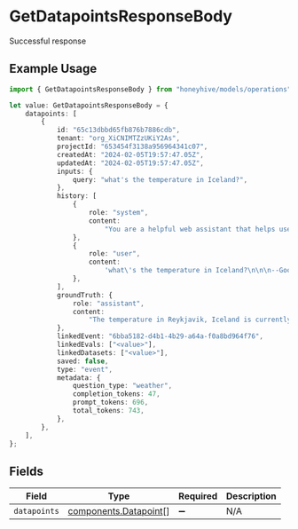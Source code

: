 # GetDatapointsResponseBody

Successful response

## Example Usage

```typescript
import { GetDatapointsResponseBody } from "honeyhive/models/operations";

let value: GetDatapointsResponseBody = {
    datapoints: [
        {
            id: "65c13dbbd65fb876b7886cdb",
            tenant: "org_XiCNIMTZzUKiY2As",
            projectId: "653454f3138a956964341c07",
            createdAt: "2024-02-05T19:57:47.05Z",
            updatedAt: "2024-02-05T19:57:47.05Z",
            inputs: {
                query: "what's the temperature in Iceland?",
            },
            history: [
                {
                    role: "system",
                    content:
                        "You are a helpful web assistant that helps users answer questions about the world based on the information provided to you by Google's search API. Answer the questions as truthfully as you can. In case you are unsure about the correct answer, please respond with \"I apologize but I'm not sure.\"",
                },
                {
                    role: "user",
                    content:
                        'what\'s the temperature in Iceland?\n\n\n--Google search API results below:---\n\n"snippet":"2 Week Extended Forecast in Reykjavik, Iceland ; Feb 4, 29 / 20 °F · Snow showers early. Broken clouds. ; Feb 5, 27 / 16 °F · Light snow. Decreasing cloudiness.","snippet_highlighted_words":["Feb 4, 29 / 20 °F"]',
                },
            ],
            groundTruth: {
                role: "assistant",
                content:
                    "The temperature in Reykjavik, Iceland is currently around 5F or -15C. Please note that weather conditions can change rapidly, so it's best to check a reliable source for the most up-to-date information.",
            },
            linkedEvent: "6bba5182-d4b1-4b29-a64a-f0a8bd964f76",
            linkedEvals: ["<value>"],
            linkedDatasets: ["<value>"],
            saved: false,
            type: "event",
            metadata: {
                question_type: "weather",
                completion_tokens: 47,
                prompt_tokens: 696,
                total_tokens: 743,
            },
        },
    ],
};
```

## Fields

| Field                                                          | Type                                                           | Required                                                       | Description                                                    |
| -------------------------------------------------------------- | -------------------------------------------------------------- | -------------------------------------------------------------- | -------------------------------------------------------------- |
| `datapoints`                                                   | [components.Datapoint](../../models/components/datapoint.md)[] | :heavy_minus_sign:                                             | N/A                                                            |
